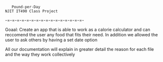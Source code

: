 	   Pound-per-Day
	NJIT IT490 Class Project
-=-=-=-=-=-=-=-=-=-=-=-=-=-=-=-=-

Goaal: Create an app that is able to work as a calorie calculator and can reccomend the user any food that fits their need. In addition we allowed the user to ask others by having a set date option
		
All our documentation will explain in greater detail the reason for each file and the way they work  collectively
		
